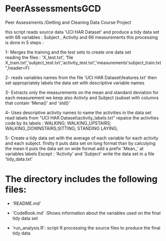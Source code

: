 PeerAssessmentsGCD
==================

Peer Assessments /Getting and Cleaning Data Course Project
 

this script reads  source data 'UCI HAR Dataset' and produce a tidy data set with 68 variables :
Subject , Activity and 66 measurements
this processing is done in 5 steps :


1- Merges the training and the test sets to create one data set  
reading the files :  'X_test.txt', 'file X_train.txt','subject_test.txt','activity_test.txt','measurements'subject_train.txt",header=F)


2- reads variables names from the file 'UCI HAR Dataset\\features.txt' then 
 set appropriately labels the data set with descriptive variable names                     


3- Extracts only the measurements on the mean and standard deviation for each measurement
 we keep also Activty and Subject  (subset with columns that contain 'Mena()' and 'std()' 


4- Uses descriptive activity names to name the activities in the data set
 read labels from  "UCI HAR Dataset\\activity_labels.txt"
 repalce the activities code by its labels : WALKING; WALKING_UPSTAIRS; WALKING_DOWNSTAIRS;SITTING; STANDING LAYING;

5- Create a  tidy data set with the average of each variable for each activity and each subject. 
 firslty it puts data set on long format
 than by calculying  the mean it puts the data set on wide format
 add a prefix 'Mean_' at variables labels Except : 'Activity' and 'Subject'
 write the data set in a file 'tidy_data.txt'



The directory includes the following files:
=========================================

- 'README.md'

- 'CodeBook.md' :Shows information about the variables used on the final tidy data set

- 'run_analysis.R': script R processing the source files to produce the final tidy data 


